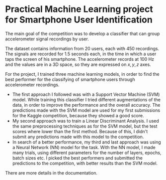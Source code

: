 # Practical Machine Learning project for Smartphone User Identification

The main goal of the competition was to develop a classifier that can group accelerometer signal recordings by user.

The dataset contains information from 20 users, each with 450 recordings. The signals are recorded for 1.5 seconds each, in the time in which a user taps the screen of his smartphone. The accelerometer records at 100 Hz and the values are in a 3D space, so they are expressed on $x, y, z$ axes.

For the project, I trained three machine learning models, in order to find the best performer for the classifying of smartphone users through accelerometer recordings. 

- The first approach I followed was with a Support Vector Machine (SVM) model. While training this classifier I tried different augmentations of the data, in order to improve the performance and the overall accuracy. The predictions made with the SVM model are used for my first submissions for the Kaggle competition, because they showed a good score. 
- My second approach was to train a Linear Discriminant Analysis. I used the same preprocessing techniques as for the SVM model, but the test scores where lower than the first method. Because of this, I didn't submit any predictions made with this model to the competition. 
- In search of a better performance, my third and last approach was using a Neural Network (NN) model for the task. With the NN model, I made many trials, using different parameters for the number of layers, epochs, batch sizes etc. I picked the best performers and submitted the predictions to the competition, with better results than the SVM model.


There are more details in the documentation.
